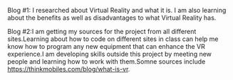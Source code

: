Blog #1: I researched about Virtual Reality and what it is. I am also learning about the benefits as well as disadvantages to what Virtual Reality has.

Blog #2:I am getting my sources for the project from all different sites.Learning about how to code on different sites in class can help me know how to program any new equipment that can enhance the VR experience.I am developing skills outside this project by meeting new people and learning how to work with them.Somne sources include https://thinkmobiles.com/blog/what-is-vr.